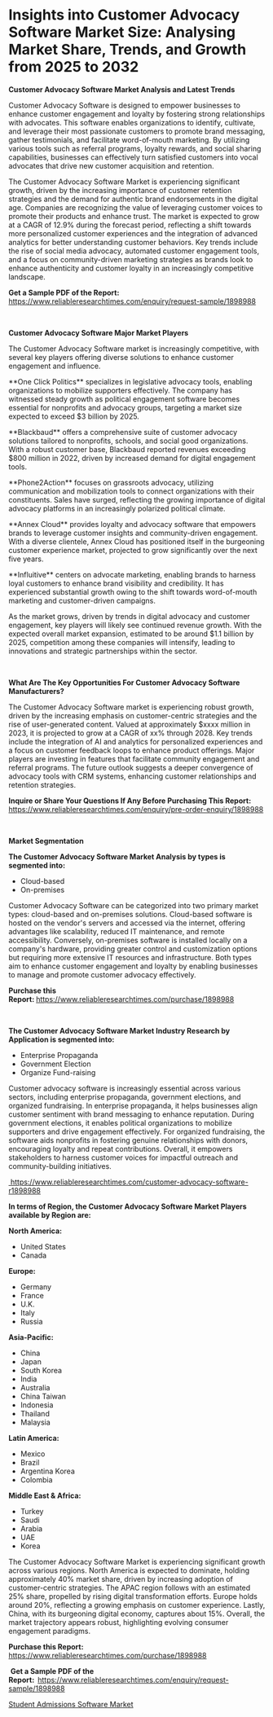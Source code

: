 <p><h1>Insights into Customer Advocacy Software Market Size: Analysing Market Share, Trends, and Growth from 2025 to 2032</h1></p><p><strong>Customer Advocacy Software Market Analysis and Latest Trends</strong></p>
<p><p>Customer Advocacy Software is designed to empower businesses to enhance customer engagement and loyalty by fostering strong relationships with advocates. This software enables organizations to identify, cultivate, and leverage their most passionate customers to promote brand messaging, gather testimonials, and facilitate word-of-mouth marketing. By utilizing various tools such as referral programs, loyalty rewards, and social sharing capabilities, businesses can effectively turn satisfied customers into vocal advocates that drive new customer acquisition and retention.</p><p>The Customer Advocacy Software Market is experiencing significant growth, driven by the increasing importance of customer retention strategies and the demand for authentic brand endorsements in the digital age. Companies are recognizing the value of leveraging customer voices to promote their products and enhance trust. The market is expected to grow at a CAGR of 12.9% during the forecast period, reflecting a shift towards more personalized customer experiences and the integration of advanced analytics for better understanding customer behaviors. Key trends include the rise of social media advocacy, automated customer engagement tools, and a focus on community-driven marketing strategies as brands look to enhance authenticity and customer loyalty in an increasingly competitive landscape.</p></p>
<p><strong>Get a Sample PDF of the Report:&nbsp;</strong> <a href="https://www.reliableresearchtimes.com/enquiry/request-sample/1898988?utm_campaign=2244&utm_medium=2&utm_source=Github&utm_content=ia&utm_term=09032025&utm_id=customer-advocacy-software">https://www.reliableresearchtimes.com/enquiry/request-sample/1898988</a></p>
<p>&nbsp;</p>
<p><strong>Customer Advocacy Software Major Market Players</strong></p>
<p><p>The Customer Advocacy Software market is increasingly competitive, with several key players offering diverse solutions to enhance customer engagement and influence.</p><p>**One Click Politics** specializes in legislative advocacy tools, enabling organizations to mobilize supporters effectively. The company has witnessed steady growth as political engagement software becomes essential for nonprofits and advocacy groups, targeting a market size expected to exceed $3 billion by 2025.</p><p>**Blackbaud** offers a comprehensive suite of customer advocacy solutions tailored to nonprofits, schools, and social good organizations. With a robust customer base, Blackbaud reported revenues exceeding $800 million in 2022, driven by increased demand for digital engagement tools.</p><p>**Phone2Action** focuses on grassroots advocacy, utilizing communication and mobilization tools to connect organizations with their constituents. Sales have surged, reflecting the growing importance of digital advocacy platforms in an increasingly polarized political climate.</p><p>**Annex Cloud** provides loyalty and advocacy software that empowers brands to leverage customer insights and community-driven engagement. With a diverse clientele, Annex Cloud has positioned itself in the burgeoning customer experience market, projected to grow significantly over the next five years.</p><p>**Influitive** centers on advocate marketing, enabling brands to harness loyal customers to enhance brand visibility and credibility. It has experienced substantial growth owing to the shift towards word-of-mouth marketing and customer-driven campaigns.</p><p>As the market grows, driven by trends in digital advocacy and customer engagement, key players will likely see continued revenue growth. With the expected overall market expansion, estimated to be around $1.1 billion by 2025, competition among these companies will intensify, leading to innovations and strategic partnerships within the sector.</p></p>
<p>&nbsp;</p>
<p><strong>What Are The Key Opportunities For Customer Advocacy Software Manufacturers?</strong></p>
<p><p>The Customer Advocacy Software market is experiencing robust growth, driven by the increasing emphasis on customer-centric strategies and the rise of user-generated content. Valued at approximately $xxxx million in 2023, it is projected to grow at a CAGR of xx% through 2028. Key trends include the integration of AI and analytics for personalized experiences and a focus on customer feedback loops to enhance product offerings. Major players are investing in features that facilitate community engagement and referral programs. The future outlook suggests a deeper convergence of advocacy tools with CRM systems, enhancing customer relationships and retention strategies.</p></p>
<p><strong>Inquire or Share Your Questions If Any Before Purchasing This Report:</strong> <a href="https://www.reliableresearchtimes.com/enquiry/pre-order-enquiry/1898988?utm_campaign=2244&utm_medium=2&utm_source=Github&utm_content=ia&utm_term=09032025&utm_id=customer-advocacy-software">https://www.reliableresearchtimes.com/enquiry/pre-order-enquiry/1898988</a></p>
<p>&nbsp;</p>
<p><strong>Market Segmentation</strong></p>
<p><strong>The Customer Advocacy Software Market Analysis by types is segmented into:</strong></p>
<p><ul><li>Cloud-based</li><li>On-premises</li></ul></p>
<p><p>Customer Advocacy Software can be categorized into two primary market types: cloud-based and on-premises solutions. Cloud-based software is hosted on the vendor's servers and accessed via the internet, offering advantages like scalability, reduced IT maintenance, and remote accessibility. Conversely, on-premises software is installed locally on a company's hardware, providing greater control and customization options but requiring more extensive IT resources and infrastructure. Both types aim to enhance customer engagement and loyalty by enabling businesses to manage and promote customer advocacy effectively.</p></p>
<p><strong>Purchase this Report:&nbsp;</strong><a href="https://www.reliableresearchtimes.com/purchase/1898988?utm_campaign=2244&utm_medium=2&utm_source=Github&utm_content=ia&utm_term=09032025&utm_id=customer-advocacy-software">https://www.reliableresearchtimes.com/purchase/1898988</a></p>
<p>&nbsp;</p>
<p><strong>The Customer Advocacy Software Market Industry Research by Application is segmented into:</strong></p>
<p><ul><li>Enterprise Propaganda</li><li>Government Election</li><li>Organize Fund-raising</li></ul></p>
<p><p>Customer advocacy software is increasingly essential across various sectors, including enterprise propaganda, government elections, and organized fundraising. In enterprise propaganda, it helps businesses align customer sentiment with brand messaging to enhance reputation. During government elections, it enables political organizations to mobilize supporters and drive engagement effectively. For organized fundraising, the software aids nonprofits in fostering genuine relationships with donors, encouraging loyalty and repeat contributions. Overall, it empowers stakeholders to harness customer voices for impactful outreach and community-building initiatives.</p></p>
<p><a href="https://www.reliableresearchtimes.com/customer-advocacy-software-r1898988?utm_campaign=2244&utm_medium=2&utm_source=Github&utm_content=ia&utm_term=09032025&utm_id=customer-advocacy-software">&nbsp;https://www.reliableresearchtimes.com/customer-advocacy-software-r1898988</a></p>
<p><strong>In terms of Region, the Customer Advocacy Software Market Players available by Region are:</strong></p>
<p>
    <p> <strong> North America: </strong>
        <ul>
            <li>United States</li>
            <li>Canada</li>
        </ul>
        </p> 
    <p> <strong> Europe: </strong>
        <ul>
            <li>Germany</li>
            <li>France</li>
            <li>U.K.</li>
            <li>Italy</li>
            <li>Russia</li>
        </ul>
        </p> 
    <p> <strong> Asia-Pacific: </strong>
        <ul>
            <li>China</li>
            <li>Japan</li>
            <li>South Korea</li>
            <li>India</li>
            <li>Australia</li>
            <li>China Taiwan</li>
            <li>Indonesia</li>
            <li>Thailand</li>
            <li>Malaysia</li>
        </ul>
        </p> 
    <p> <strong> Latin America: </strong>
        <ul>
            <li>Mexico</li>
            <li>Brazil</li>
            <li>Argentina Korea</li>
            <li>Colombia</li>
        </ul>
        </p> 
    <p> <strong> Middle East & Africa: </strong>
        <ul>
            <li>Turkey</li>
            <li>Saudi</li>
            <li>Arabia</li>
            <li>UAE</li>
            <li>Korea</li>
        </ul>
    </p>
    </p>
<p><p>The Customer Advocacy Software Market is experiencing significant growth across various regions. North America is expected to dominate, holding approximately 40% market share, driven by increasing adoption of customer-centric strategies. The APAC region follows with an estimated 25% share, propelled by rising digital transformation efforts. Europe holds around 20%, reflecting a growing emphasis on customer experience. Lastly, China, with its burgeoning digital economy, captures about 15%. Overall, the market trajectory appears robust, highlighting evolving consumer engagement paradigms.</p></p>
<p><strong>Purchase this Report: </strong><a href="https://www.reliableresearchtimes.com/purchase/1898988?utm_campaign=2244&utm_medium=2&utm_source=Github&utm_content=ia&utm_term=09032025&utm_id=customer-advocacy-software">https://www.reliableresearchtimes.com/purchase/1898988</a></p>
<p>&nbsp;<strong>Get a Sample PDF of the Report:&nbsp;&nbsp;</strong><a href="https://www.reliableresearchtimes.com/enquiry/request-sample/1898988?utm_campaign=2244&utm_medium=2&utm_source=Github&utm_content=ia&utm_term=09032025&utm_id=customer-advocacy-software">https://www.reliableresearchtimes.com/enquiry/request-sample/1898988</a></p>
<p><strong></strong></p>
<p><p><a href="https://github.com/klindsey95/Market-Research-Report-List-1/blob/main/student-admissions-software-market.md?utm_campaign=2244&utm_medium=2&utm_source=Github&utm_content=ia&utm_term=09032025&utm_id=customer-advocacy-software">Student Admissions Software Market</a></p></p>